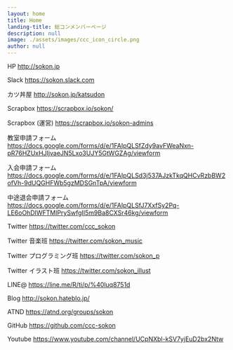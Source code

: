 ```yaml
---
layout: home
title: Home
landing-title: 総コンメンバーページ
description: null
image: ./assets/images/ccc_icon_circle.png
author: null
---
```


HP
http://sokon.jp

Slack
https://sokon.slack.com

カツ丼屋
http://sokon.jp/katsudon

Scrapbox
https://scrapbox.io/sokon/

Scrapbox (運営)
https://scrapbox.io/sokon-admins

教室申請フォーム
https://docs.google.com/forms/d/e/1FAIpQLSfZdy9avFWeaNxn-pR76HZUxHJIjvaeJN5Lxo3UJY5GtWGZAg/viewform

入会申請フォーム
https://docs.google.com/forms/d/e/1FAIpQLSd3j537AJzkTkqQHCvRzbBW2ofVh-9dUQGHFWb5gzMDSGnTpA/viewform

中途退会申請フォーム
https://docs.google.com/forms/d/e/1FAIpQLSfJ7XxfSy2Pq-LE6oOhDIWFTMlPrySwfgII5m9Ba8CXSr46kg/viewform

Twitter
https://twitter.com/ccc_sokon

Twitter 音楽班
https://twitter.com/sokon_music

Twitter プログラミング班
https://twitter.com/sokon_p

Twitter イラスト班
https://twitter.com/sokon_illust

LINE@
https://line.me/R/ti/p/%40luq8751d

Blog
http://sokon.hateblo.jp/

ATND
https://atnd.org/groups/sokon

GitHub
https://github.com/ccc-sokon

Youtube
https://www.youtube.com/channel/UCpNXbl-kSV7yjEuD2bx2Ntw